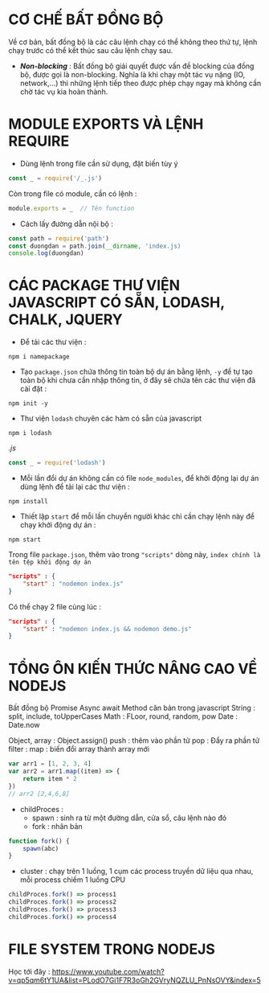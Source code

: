 # CƠ CHẾ BẤT ĐỒNG BỘ 

Về cơ bản, bất đồng bộ là các câu lệnh chạy có thể không theo thứ tự, lệnh chạy trước có thể kết thúc sau câu lệnh chạy sau.

- ***Non-blocking*** : 
Bất đồng bộ giải quyết được vấn đề blocking của đồng bộ, được gọi là non-blocking. Nghĩa là khi chạy một tác vụ nặng (IO, network,...) thì những lệnh tiếp theo được phép chạy ngay mà không cần chờ tác vụ kia hoàn thành.

# MODULE EXPORTS VÀ LỆNH REQUIRE

- Dùng lệnh trong file cần sử dụng, đặt biến tùy ý
``` javascript
const _ = require('/_.js')
```
Còn trong file có module, cần có lệnh :
```javascript
module.exports = _  // Tên function
```

- Cách lấy đường dẫn nội bộ : 
```javascript
const path = require('path')
const duongdan = path.join(__dirname, 'index.js)
console.log(duongdan)
```

# CÁC PACKAGE THƯ VIỆN JAVASCRIPT CÓ SẴN, LODASH, CHALK, JQUERY

- Để tải các thư viện : 
```
npm i namepackage
```
- Tạo `package.json` chứa thông tin toàn bộ dự án bằng lệnh, `-y` để tự tạo toàn bộ khi chưa cần nhập thông tin, ở đây sẽ chứa tên các thư viện đã cài đặt :
```
npm init -y
```

- Thư viện `lodash` chuyên các hàm có sẵn của javascript
```
npm i lodash
```
*.js*
``` javascript
const _ = require('lodash')
```
- Mỗi lần đổi dự án không cần có file `node_modules`, để khởi động lại dự án dùng lệnh để tải lại các thư viện :
```
npm install
```

- Thiết lập `start` để mỗi lần chuyển người khác chỉ cần chạy lệnh này để chạy khởi động dự án :
```
npm start
```

Trong file `package.json`, thêm vào trong `"scripts"` dòng này, `index chính là tên tệp khởi động dự án`

``` json
"scripts" : {
    "start" : "nodemon index.js"
}
```
Có thể chạy 2 file cùng lúc : 
``` json
"scripts" : {
    "start" : "nodemon index.js && nodemon demo.js"
}
```

# TỔNG ÔN KIẾN THỨC NÂNG CAO VỀ NODEJS

Bất đồng bộ 
    Promise
    Async await
Method căn bản trong javascript
String : split, include, toUpperCases
Math : FLoor, round, random, pow
Date : Date.now

Object, array :
    Object.assign()
    push : thêm vào phần tử 
    pop : Đẩy ra phần tử 
    filter : 
    map : biến đổi array thành array mới

``` javascript
var arr1 = [1, 2, 3, 4]
var arr2 = arr1.map((item) => {
    return item * 2
})
// arr2 [2,4,6,8]
```

- childProces :
  - spawn : sinh ra từ một đường dẫn, cửa sổ, câu lệnh nào đó
  - fork : nhân bản
``` javascript
function fork() {
    spawn(abc)
}
```
  - cluster : chạy trên 1 luồng, 1 cụm các process truyền dữ liệu qua nhau, mỗi process chiếm 1 luồng CPU 
``` javascript
childProces.fork() => process1
childProces.fork() => process2
childProces.fork() => process3
childProces.fork() => process4
```

# FILE SYSTEM TRONG NODEJS

Học tới đây : https://www.youtube.com/watch?v=qp5qm6tY1UA&list=PLodO7Gi1F7R3oGh2GVryNQZLU_PnNsOVY&index=5

